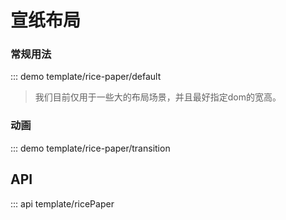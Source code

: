 # 宣纸布局

### 常规用法

::: demo template/rice-paper/default

> 我们目前仅用于一些大的布局场景，并且最好指定dom的宽高。

### 动画

::: demo template/rice-paper/transition

## API

::: api template/ricePaper
